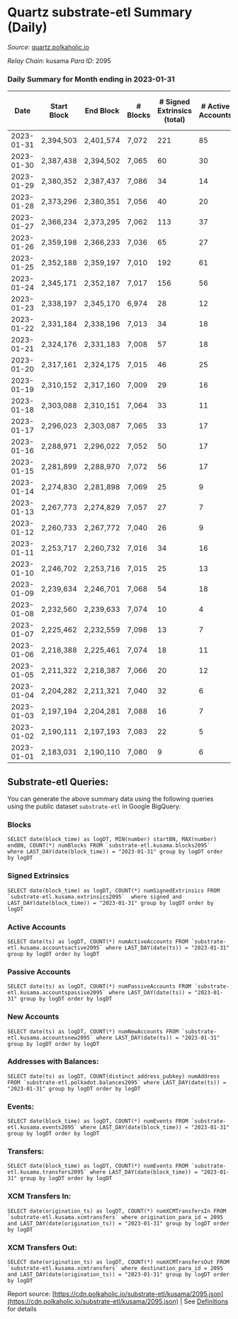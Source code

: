# Quartz substrate-etl Summary (Daily)

_Source_: [quartz.polkaholic.io](https://quartz.polkaholic.io)

*Relay Chain*: kusama
*Para ID*: 2095



### Daily Summary for Month ending in 2023-01-31


| Date | Start Block | End Block | # Blocks | # Signed Extrinsics (total) | # Active Accounts | # Passive | # New | # Addresses with Balances | # Events | # Transfers | # XCM Transfers In | # XCM Transfers Out | Issues | 
| ---- | ----------- | --------- | -------- | --------------------------- | ----------------- | --------- | ----- | ------------------------- | -------- | ----------- | ------------------ | ------------------- | ------ |
| 2023-01-31 | 2,394,503 | 2,401,574 | 7,072 | 221 | 85 |  | 10 | 75,161 | 16,514 | 208 ($12,605.41) | 18 ($1,052.21) | 8 ($285.58) |  |
| 2023-01-30 | 2,387,438 | 2,394,502 | 7,065 | 60 | 30 |  | 6 | 75,151 | 15,538 | 122 ($2,124.76) | 4 ($245.38) | 1 ($49.87) |  |
| 2023-01-29 | 2,380,352 | 2,387,437 | 7,086 | 34 | 14 |  |  | 75,145 | 15,456 | 103 ($28.51) |   |   |  |
| 2023-01-28 | 2,373,296 | 2,380,351 | 7,056 | 40 | 20 |  |  | 75,145 | 15,361 | 102 ($5,918.92) | 1 ($5.23) |   |  |
| 2023-01-27 | 2,366,234 | 2,373,295 | 7,062 | 113 | 37 |  | 4 | 75,145 | 15,796 | 85 ($2,841.68) | 2 ($15.66) |   |  |
| 2023-01-26 | 2,359,198 | 2,366,233 | 7,036 | 65 | 27 |  | 2 | 75,141 | 15,408 | 80 ($20,082.51) |   | 1 ($0.25) |  |
| 2023-01-25 | 2,352,188 | 2,359,197 | 7,010 | 192 | 61 |  | 1 | 75,139 | 15,909 | 22 ($2,106.85) | 8 ($511.14) |   |  |
| 2023-01-24 | 2,345,171 | 2,352,187 | 7,017 | 156 | 56 |  | 3 | 75,138 | 15,768 | 20 ($541.87) | 11 ($118.23) |   |  |
| 2023-01-23 | 2,338,197 | 2,345,170 | 6,974 | 28 | 12 |  | 4 | 75,135 | 14,976 | 16 ($301.79) |   |   |  |
| 2023-01-22 | 2,331,184 | 2,338,196 | 7,013 | 34 | 18 |  |  | 75,131 | 15,107 | 4 ($89.23) |   | 2 ($40.02) |  |
| 2023-01-21 | 2,324,176 | 2,331,183 | 7,008 | 57 | 18 |  | 11 | 75,131 | 15,262 | 16 ($44.05) |   |   |  |
| 2023-01-20 | 2,317,161 | 2,324,175 | 7,015 | 46 | 25 |  | 2 | 75,120 | 15,135 | 24 ($311.43) |   |   |  |
| 2023-01-19 | 2,310,152 | 2,317,160 | 7,009 | 29 | 16 |  | 2 | 75,118 | 15,067 | 12 ($20.85) |   |   |  |
| 2023-01-18 | 2,303,088 | 2,310,151 | 7,064 | 33 | 11 |  | 14 | 75,116 | 15,288 | 9 ($22.30) | 1 ($4.74) |   |  |
| 2023-01-17 | 2,296,023 | 2,303,087 | 7,065 | 33 | 17 |  | 1 | 75,102 | 15,219 | 23 ($609.73) | 4 ($215.49) | 5 ($193.53) |  |
| 2023-01-16 | 2,288,971 | 2,296,022 | 7,052 | 50 | 17 |  | 7 | 75,101 | 15,329 | 22 ($165.49) |   | 1 ($68.79) |  |
| 2023-01-15 | 2,281,899 | 2,288,970 | 7,072 | 56 | 17 |  | 2 | 75,094 | 15,407 | 12 ($212.41) |   | 1 ($53.27) |  |
| 2023-01-14 | 2,274,830 | 2,281,898 | 7,069 | 25 | 9 |  | 3 | 75,092 | 15,195 | 11 ($66.48) | 1 ($18.79) |   |  |
| 2023-01-13 | 2,267,773 | 2,274,829 | 7,057 | 27 | 7 |  | 8 | 75,089 | 15,189 | 8 ($1.34) |   |   |  |
| 2023-01-12 | 2,260,733 | 2,267,772 | 7,040 | 26 | 9 |  | 2 | 75,081 | 15,192 | 8 ($1.26) |   |   |  |
| 2023-01-11 | 2,253,717 | 2,260,732 | 7,016 | 34 | 16 |  | 15 | 75,079 | 15,170 | 31 ($2,819.98) | 1 ($44.13) | 1 ($0.39) |  |
| 2023-01-10 | 2,246,702 | 2,253,716 | 7,015 | 25 | 13 |  | 2 | 75,064 | 15,048 | 13 ($48.37) | 1 ($0.02) | 1 ($0.004) |  |
| 2023-01-09 | 2,239,634 | 2,246,701 | 7,068 | 54 | 18 |  | 5 | 75,062 | 15,419 | 11 ($1.39) |   |   |  |
| 2023-01-08 | 2,232,560 | 2,239,633 | 7,074 | 10 | 4 |  |  | 75,057 | 15,066 | 13 ($405.61) | 1 ($7.53) |   |  |
| 2023-01-07 | 2,225,462 | 2,232,559 | 7,098 | 13 | 7 |  | 1 | 75,057 | 15,158 | 4 ($126.92) | 1 ($0.58) | 1 ($63.46) |  |
| 2023-01-06 | 2,218,388 | 2,225,461 | 7,074 | 18 | 11 |  | 8 | 75,056 | 15,157 | 12 ($370.12) |   |   |  |
| 2023-01-05 | 2,211,322 | 2,218,387 | 7,066 | 20 | 12 |  | 1 | 75,048 | 15,102 | 12 ($8,849.72) | 2 ($181.51) | 1 ($26.04) |  |
| 2023-01-04 | 2,204,282 | 2,211,321 | 7,040 | 32 | 6 |  | 2 | 75,047 | 15,140 | 1 ($30.51) |   |   |  |
| 2023-01-03 | 2,197,194 | 2,204,281 | 7,088 | 16 | 7 |  | 1 | 75,045 | 15,176 | 2 ($8.61) |   |   |  |
| 2023-01-02 | 2,190,111 | 2,197,193 | 7,083 | 22 | 5 |  |  | 75,044 | 15,196 | 1 ($11.93) |   |   |  |
| 2023-01-01 | 2,183,031 | 2,190,110 | 7,080 | 9 | 6 |  | 1 | 75,044 | 15,079 | 6 ($15.34) |   |   |  |

## Substrate-etl Queries:
You can generate the above summary data using the following queries using the public dataset `substrate-etl` in Google BigQuery:


### Blocks
```
SELECT date(block_time) as logDT, MIN(number) startBN, MAX(number) endBN, COUNT(*) numBlocks FROM `substrate-etl.kusama.blocks2095`  where LAST_DAY(date(block_time)) = "2023-01-31" group by logDT order by logDT
```


### Signed Extrinsics
```
SELECT date(block_time) as logDT, COUNT(*) numSignedExtrinsics FROM `substrate-etl.kusama.extrinsics2095`  where signed and LAST_DAY(date(block_time)) = "2023-01-31" group by logDT order by logDT
```


### Active Accounts
```
SELECT date(ts) as logDT, COUNT(*) numActiveAccounts FROM `substrate-etl.kusama.accountsactive2095` where LAST_DAY(date(ts)) = "2023-01-31" group by logDT order by logDT
```


### Passive Accounts
```
SELECT date(ts) as logDT, COUNT(*) numPassiveAccounts FROM `substrate-etl.kusama.accountspassive2095` where LAST_DAY(date(ts)) = "2023-01-31" group by logDT order by logDT
```


### New Accounts
```
SELECT date(ts) as logDT, COUNT(*) numNewAccounts FROM `substrate-etl.kusama.accountsnew2095` where LAST_DAY(date(ts)) = "2023-01-31" group by logDT order by logDT
```


### Addresses with Balances:
```
SELECT date(ts) as logDT, COUNT(distinct address_pubkey) numAddress FROM `substrate-etl.polkadot.balances2095` where LAST_DAY(date(ts)) = "2023-01-31" group by logDT order by logDT
```


### Events:
```
SELECT date(block_time) as logDT, COUNT(*) numEvents FROM `substrate-etl.kusama.events2095` where LAST_DAY(date(block_time)) = "2023-01-31" group by logDT order by logDT
```


### Transfers:
```
SELECT date(block_time) as logDT, COUNT(*) numEvents FROM `substrate-etl.kusama.transfers2095` where LAST_DAY(date(block_time)) = "2023-01-31" group by logDT order by logDT
```


### XCM Transfers In:
```
SELECT date(origination_ts) as logDT, COUNT(*) numXCMTransfersIn FROM `substrate-etl.kusama.xcmtransfers` where origination_para_id = 2095 and LAST_DAY(date(origination_ts)) = "2023-01-31" group by logDT order by logDT
```


### XCM Transfers Out:
```
SELECT date(origination_ts) as logDT, COUNT(*) numXCMTransfersOut FROM `substrate-etl.kusama.xcmtransfers` where destination_para_id = 2095 and LAST_DAY(date(origination_ts)) = "2023-01-31" group by logDT order by logDT
```



Report source: [https://cdn.polkaholic.io/substrate-etl/kusama/2095.json](https://cdn.polkaholic.io/substrate-etl/kusama/2095.json) | See [Definitions](/DEFINITIONS.md) for details
